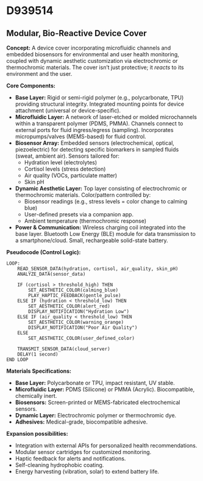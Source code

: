 # D939514

## Modular, Bio-Reactive Device Cover

**Concept:** A device cover incorporating microfluidic channels and embedded biosensors for environmental and user health monitoring, coupled with dynamic aesthetic customization via electrochromic or thermochromic materials. The cover isn’t just protective; it *reacts* to its environment and the user.

**Core Components:**

*   **Base Layer:** Rigid or semi-rigid polymer (e.g., polycarbonate, TPU) providing structural integrity.  Integrated mounting points for device attachment (universal or device-specific).
*   **Microfluidic Layer:**  A network of laser-etched or molded microchannels within a transparent polymer (PDMS, PMMA).  Channels connect to external ports for fluid ingress/egress (sampling).  Incorporates micropumps/valves (MEMS-based) for fluid control.
*   **Biosensor Array:**  Embedded sensors (electrochemical, optical, piezoelectric) for detecting specific biomarkers in sampled fluids (sweat, ambient air).  Sensors tailored for:
    *   Hydration level (electrolytes)
    *   Cortisol levels (stress detection)
    *   Air quality (VOCs, particulate matter)
    *   Skin pH
*   **Dynamic Aesthetic Layer:** Top layer consisting of electrochromic or thermochromic materials.  Color/pattern controlled by:
    *   Biosensor readings (e.g., stress levels = color change to calming blue)
    *   User-defined presets via a companion app.
    *   Ambient temperature (thermochromic response)
*   **Power & Communication:**  Wireless charging coil integrated into the base layer.  Bluetooth Low Energy (BLE) module for data transmission to a smartphone/cloud. Small, rechargeable solid-state battery.

**Pseudocode (Control Logic):**

```
LOOP:
    READ_SENSOR_DATA(hydration, cortisol, air_quality, skin_pH)
    ANALYZE_DATA(sensor_data)

    IF (cortisol > threshold_high) THEN
        SET_AESTHETIC_COLOR(calming_blue)
        PLAY_HAPTIC_FEEDBACK(gentle_pulse)
    ELSE IF (hydration < threshold_low) THEN
        SET_AESTHETIC_COLOR(alert_red)
        DISPLAY_NOTIFICATION("Hydration Low")
    ELSE IF (air_quality < threshold_low) THEN
        SET_AESTHETIC_COLOR(warning_orange)
        DISPLAY_NOTIFICATION("Poor Air Quality")
    ELSE
        SET_AESTHETIC_COLOR(user_defined_color)

    TRANSMIT_SENSOR_DATA(cloud_server)
    DELAY(1 second)
END LOOP
```

**Materials Specifications:**

*   **Base Layer:** Polycarbonate or TPU, impact resistant, UV stable.
*   **Microfluidic Layer:** PDMS (Silicone) or PMMA (Acrylic). Biocompatible, chemically inert.
*   **Biosensors:** Screen-printed or MEMS-fabricated electrochemical sensors.
*   **Dynamic Layer:** Electrochromic polymer or thermochromic dye.
*   **Adhesives:** Medical-grade, biocompatible adhesive.

**Expansion possibilities:**

*   Integration with external APIs for personalized health recommendations.
*   Modular sensor cartridges for customized monitoring.
*   Haptic feedback for alerts and notifications.
*   Self-cleaning hydrophobic coating.
*   Energy harvesting (vibration, solar) to extend battery life.